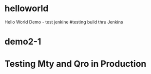 # helloworld 
Hello World Demo - test jenkine
#testing build thru Jenkins
# demo2-1
# Testing Mty and Qro in Production
